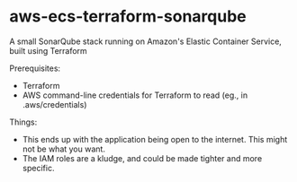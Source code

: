 # aws-ecs-terraform-sonarqube
A small SonarQube stack running on Amazon's Elastic Container Service, built using Terraform

Prerequisites:

* Terraform
* AWS command-line credentials for Terraform to read (eg., in .aws/credentials)

Things:

* This ends up with the application being open to the internet. This might not be what you want.
* The IAM roles are a kludge, and could be made tighter and more specific.
